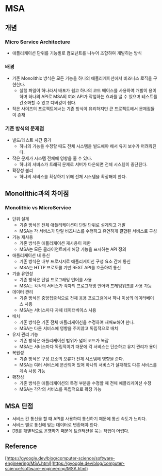 # MSA

## 개념

### Micro Service Architecture

- 애플리케이션 단위를 기능별로 컴포넌트를 나누어 조합하여 개발하는 방식

### 배경

- 기존 Monolithic 방식은 모든 기능을 하나의 애플리케이션에서 비즈니스 로직을 구현한다.
    - 실행 파일이 하나라서 배포가 쉽고 하나의 코드 베이스를 사용하여 개발이 용이하며 하나의 API로 MSA의 여러 API가 작업하는 효과를 낼 수 있으며 테스트를 간소화할 수 있고 디버깅이 쉽다.
- 작은 사이즈의 프로젝트에서는 기존 방식이 유리하지만 큰 프로젝트에서 문제점들이 존재

### 기존 방식의 문제점

- 빌드/테스트 시간 증가
    - 하나의 기능을 수정할 때도 전체 시스템을 빌드해야 해서 유지 보수가 어려워진다.
- 작은 문제가 시스템 전체에 영향을 줄 수 있다.
    - 하나의 서비스가 트래픽 문제로 서버가 다운되면 전체 시스템이 중단된다.
- 확장성 불리
    - 하나의 서비스를 확장하기 위해 전체 시스템을 확장해야 한다.

## Monolithic과의 차이점

### Monolithic vs MicroService

- 단위 설계
    - 기존 방식은 전체 애플리케이션이 단일 단위로 설계되고 개발
    - MSA는 각 서비스가 단일 비즈니스를 수행하고 유연하게 결합된 서비스로 구성
- 기능 재사용
    - 기존 방식은 애플리케이션 재사용이 제한
    - MSA는 모든 클라이언트에게 해당 기능을 표시하는 API 정의
- 애플리케이션 내 통신
    - 기존 방식은 내부 프로시저로 애플리케이션 구성 요소 간에 통신
    - MSA는 HTTP 프로토콜 기반 REST API를 호출하여 통신
- 기술 유연성
    - 기존 방식은 단일 프로그래밍 언어를 사용
    - MSA는 각각의 서비스가 각자의 프로그래밍 언어와 프레임워크를 사용 가능
- 데이터 관리
    - 기존 방식은 중앙집중식으로 전체 응용 프로그램에서 하나 이상의 데이터베이스 사용
    - MSA는 서비스마다 자체 데이터베이스 사용
- 배치
    - 기존 방식은 기존 전체 애플리케이션을 수정하여 재배포해야 한다.
    - MSA는 다른 서비스에 영향을 주지않고 독립적으로 배치
- 유지 관리 기능
    - 기존 방식은 애플리케이션 범위가 넓어 코드가 복잡
    - MSA는 서비스마다 독립적이기 때문에 각 서비스는 단순하고 유지 관리가 용이
- 복원성
    - 기존 방식은 구성 요소의 오류가 전체 시스템에 영향을 준다.
    - MSA는 여러 서비스에 분산되어 있어 하나의 서비스가 실패해도 다른 서비스를 계속 사용 가능
- 확장성
    - 기존 방식은 애플리케이션의 특정 부분을 수정할 때 전체 애플리케이션 수정
    - MSA는 각각의 서비스를 독립적으로 확장 가능

## MSA 단점

- 서비스 간 통신을 할 때 API를 사용하여 통신하기 때문에 통신 속도가 느리다.
- 서비스 별로 통신에 맞는 데이터로 변환해야 한다.
- DB를 개별적으로 운영하기 때문에 트랜잭션을 묶는 작업이 어렵다.

## Reference

[https://gyoogle.dev/blog/computer-science/software-engineering/MSA.html](https://gyoogle.dev/blog/computer-science/software-engineering/MSA.html)